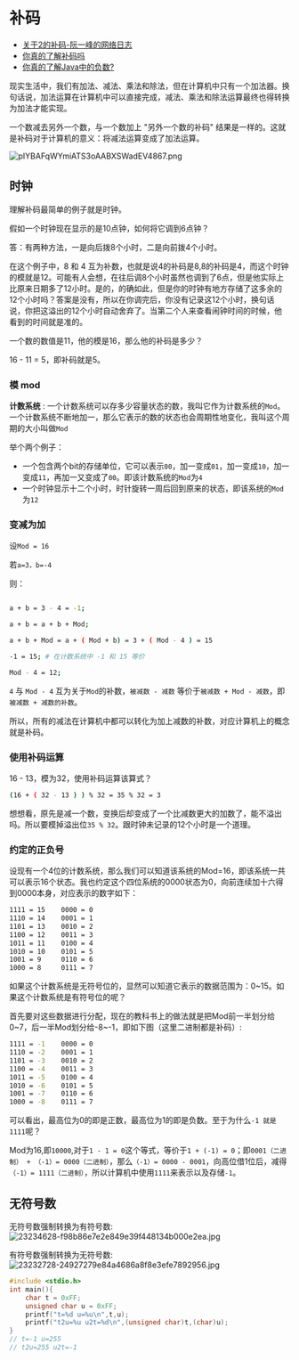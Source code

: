 # 补码

- [关于2的补码-阮一峰的网络日志](http://www.ruanyifeng.com/blog/2009/08/twos_complement.html)
- [你真的了解补码吗](https://www.jianshu.com/p/3004e5999be4)
- [你真的了解Java中的负数?](https://my.oschina.net/joymufeng/blog/139952)

现实生活中，我们有加法、减法、乘法和除法，但在计算机中只有一个加法器。换句话说，加法运算在计算机中可以直接完成，减法、乘法和除法运算最终也得转换为加法才能实现。

一个数减去另外一个数，与一个数加上 "另外一个数的补码" 结果是一样的。这就是补码对于计算机的意义：将减法运算变成了加法运算。

![pIYBAFqWYmiATS3oAABXSWadEV4867.png](https://i.loli.net/2019/03/12/5c8790a19e0b0.png)

## 时钟

理解补码最简单的例子就是时钟。

假如一个时钟现在显示的是10点钟，如何将它调到6点钟？

答：有两种方法，一是向后拨8个小时，二是向前拨4个小时。

在这个例子中，8 和 4 互为补数，也就是说4的补码是8,8的补码是4，而这个时钟的模就是12。可能有人会想，在往后调8个小时虽然也调到了6点，但是他实际上比原来日期多了12小时。是的，的确如此，但是你的时钟有地方存储了这多余的12个小时吗？答案是没有，所以在你调完后，你没有记录这12个小时，换句话说，你把这溢出的12个小时自动舍弃了。当第二个人来查看闹钟时间的时候，他看到的时间就是准的。

一个数的数值是11，他的模是16，那么他的补码是多少？

16 - 11 = 5，即补码就是5。

### 模 mod

**计数系统** : 一个计数系统可以存多少容量状态的数，我叫它作为计数系统的`Mod`。一个计数系统不断地加一，那么它表示的数的状态也会周期性地变化，我叫这个周期的大小叫做`Mod`

举个两个例子：

- 一个包含两个bit的存储单位，它可以表示`00`，加一变成`01`，加一变成`10`，加一变成`11`，再加一又变成了`00`。即该计数系统的`Mod`为`4`
- 一个时钟显示十二个小时，时针旋转一周后回到原来的状态，即该系统的`Mod`为`12`

### 变减为加

设`Mod = 16`

若`a=3，b=-4`

则：

```bash

a + b = 3 - 4 = -1;

a + b = a + b + Mod;

a + b + Mod = a + ( Mod + b) = 3 + ( Mod - 4 ) = 15

-1 = 15; # 在计数系统中 -1 和 15 等价

Mod - 4 = 12;
```

`4` 与 `Mod - 4` 互为关于`Mod`的补数，`被减数 - 减数` 等价于`被减数 + Mod - 减数`，即 `被减数 + 减数的补数`。

所以，所有的减法在计算机中都可以转化为加上减数的补数，对应计算机上的概念就是补码。

### 使用补码运算

16 - 13，模为32，使用补码运算该算式？

```bash
(16 + ( 32 - 13 ) ) % 32 = 35 % 32 = 3 
```

想想看，原先是减一个数，变换后却变成了一个比减数更大的加数了，能不溢出吗。所以要模掉溢出位`35 % 32`。跟时钟未记录的12个小时是一个道理。

### 约定的正负号

设现有一个4位的计数系统，那么我们可以知道该系统的Mod=16，即该系统一共可以表示16个状态。我也约定这个四位系统的0000状态为0，向前连续加十六得到0000本身，对应表示的数字如下：

```bash
1111 = 15    0000 = 0
1110 = 14    0001 = 1
1101 = 13    0010 = 2
1100 = 12    0011 = 3
1011 = 11    0100 = 4
1010 = 10    0101 = 5
1001 = 9     0110 = 6
1000 = 8     0111 = 7
```

如果这个计数系统是无符号位的，显然可以知道它表示的数据范围为：0~15。如果这个计数系统是有符号位的呢？

首先要对这些数据进行分配，现在的教科书上的做法就是把Mod前一半划分给0~7，后一半Mod划分给-8~-1，即如下图（这里二进制都是补码）:

```bash
1111 = -1    0000 = 0
1110 = -2    0001 = 1
1101 = -3    0010 = 2
1100 = -4    0011 = 3
1011 = -5    0100 = 4
1010 = -6    0101 = 5
1001 = -7    0110 = 6
1000 = -8    0111 = 7
```

可以看出，最高位为0的即是正数，最高位为1的即是负数。至于为什么`-1 就是 1111`呢？

Mod为16,即`10000`,对于`1 - 1 = 0`这个等式，等价于`1 + (-1) = 0`；即`0001（二进制） + （-1）= 0000（二进制）`，那么`（-1）= 0000 - 0001`，向高位借1位后，减得`（-1）= 1111（二进制）`，所以计算机中使用`1111`来表示以及存储`-1`。

## 无符号数

无符号数强制转换为有符号数:
![23234628-f98b86e7e2e849e39f448134b000e2ea.jpg](https://i.loli.net/2019/03/12/5c8790a17b6aa.jpg)

有符号数强制转换为无符号数:
![23232728-24927279e84a4686a8f8e3efe7892956.jpg](https://i.loli.net/2019/03/12/5c8790a187bc7.jpg)

```c
#include <stdio.h>
int main(){
    char t = 0xFF;
    unsigned char u = 0xFF;
    printf("t=%d u=%u\n",t,u);
    printf("t2u=%u u2t=%d\n",(unsigned char)t,(char)u);
}
// t=-1 u=255
// t2u=255 u2t=-1
```